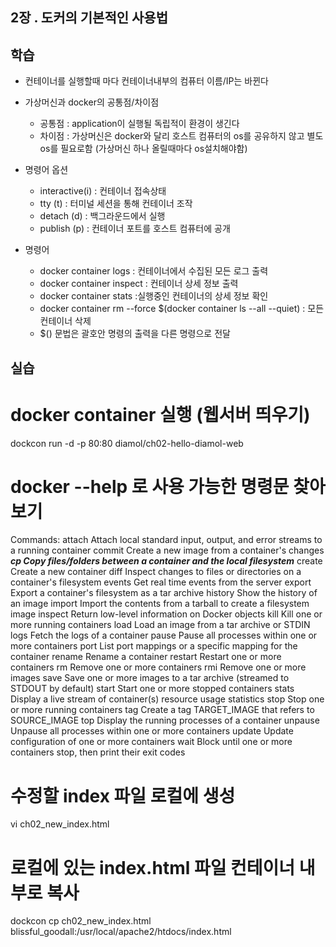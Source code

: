 
## 2장 . 도커의 기본적인 사용법

## 학습 ##
- 컨테이너를 실행할때 마다 컨테이너내부의 컴퓨터 이름/IP는 바뀐다
- 가상머신과 docker의 공통점/차이점
    - 공통점 : application이 실행될 독립적이 환경이 생긴다
    - 차이점 : 가상머신은 docker와 달리 호스트 컴퓨터의 os를 공유하지 않고 별도 os를 필요로함 (가상머신 하나 올릴때마다 os설치해야함)

- 명령어 옵션
    - interactive(i) : 컨테이너 접속상태
    - tty (t) : 터미널 세션을 통해 컨테이너 조작
    - detach (d) : 백그라운드에서 실행
    - publish (p) : 컨테이너 포트를 호스트 컴퓨터에 공개
  
- 명령어
    - docker container logs : 컨테이너에서 수집된 모든 로그 출력
    - docker container inspect : 컨테이너 상세 정보 출력
    - docker container stats :실행중인 컨테이너의 상세 정보 확인
    - docker container rm --force $(docker container ls --all --quiet) : 모든컨테이너 삭제
    - $() 문법은 괄호안 명령의 출력을 다른 명령으로 전달
## 실습 ##

# docker container 실행 (웹서버 띄우기)
dockcon run -d -p 80:80 diamol/ch02-hello-diamol-web

#  docker --help 로 사용 가능한 명령문 찾아보기
Commands:
attach      Attach local standard input, output, and error streams to a running container
commit      Create a new image from a container's changes
_**cp          Copy files/folders between a container and the local filesystem**_
create      Create a new container
diff        Inspect changes to files or directories on a container's filesystem
events      Get real time events from the server
export      Export a container's filesystem as a tar archive
history     Show the history of an image
import      Import the contents from a tarball to create a filesystem image
inspect     Return low-level information on Docker objects
kill        Kill one or more running containers
load        Load an image from a tar archive or STDIN
logs        Fetch the logs of a container
pause       Pause all processes within one or more containers
port        List port mappings or a specific mapping for the container
rename      Rename a container
restart     Restart one or more containers
rm          Remove one or more containers
rmi         Remove one or more images
save        Save one or more images to a tar archive (streamed to STDOUT by default)
start       Start one or more stopped containers
stats       Display a live stream of container(s) resource usage statistics
stop        Stop one or more running containers
tag         Create a tag TARGET_IMAGE that refers to SOURCE_IMAGE
top         Display the running processes of a container
unpause     Unpause all processes within one or more containers
update      Update configuration of one or more containers
wait        Block until one or more containers stop, then print their exit codes

# 수정할 index 파일 로컬에 생성
vi ch02_new_index.html

# 로컬에 있는 index.html 파일 컨테이너 내부로 복사
dockcon cp ch02_new_index.html blissful_goodall:/usr/local/apache2/htdocs/index.html